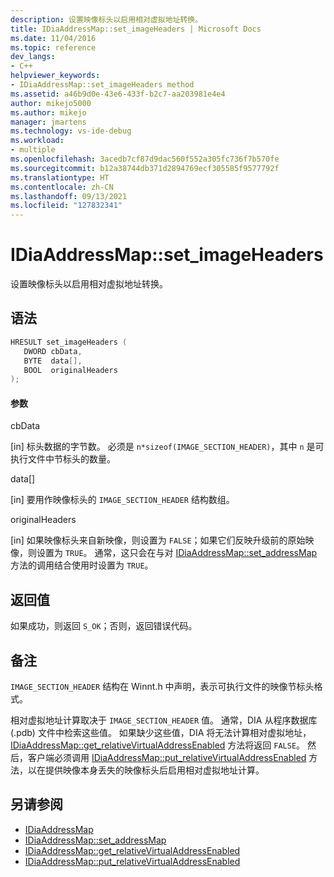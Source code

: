 ```yaml
---
description: 设置映像标头以启用相对虚拟地址转换。
title: IDiaAddressMap::set_imageHeaders | Microsoft Docs
ms.date: 11/04/2016
ms.topic: reference
dev_langs:
- C++
helpviewer_keywords:
- IDiaAddressMap::set_imageHeaders method
ms.assetid: a46b9d0e-43e6-433f-b2c7-aa203981e4e4
author: mikejo5000
ms.author: mikejo
manager: jmartens
ms.technology: vs-ide-debug
ms.workload:
- multiple
ms.openlocfilehash: 3acedb7cf87d9dac560f552a305fc736f7b570fe
ms.sourcegitcommit: b12a38744db371d2894769ecf305585f9577792f
ms.translationtype: HT
ms.contentlocale: zh-CN
ms.lasthandoff: 09/13/2021
ms.locfileid: "127832341"
---
```

# <a name="idiaaddressmapset_imageheaders"></a>IDiaAddressMap::set_imageHeaders
设置映像标头以启用相对虚拟地址转换。

## <a name="syntax"></a>语法

```C++
HRESULT set_imageHeaders ( 
   DWORD cbData,
   BYTE  data[],
   BOOL  originalHeaders
);
```

#### <a name="parameters"></a>参数
 cbData

[in] 标头数据的字节数。 必须是 `n*sizeof(IMAGE_SECTION_HEADER)`，其中 `n` 是可执行文件中节标头的数量。

 data[]

[in] 要用作映像标头的 `IMAGE_SECTION_HEADER` 结构数组。

 originalHeaders

[in] 如果映像标头来自新映像，则设置为 `FALSE`；如果它们反映升级前的原始映像，则设置为 `TRUE`。 通常，这只会在与对 [IDiaAddressMap::set_addressMap](../../debugger/debug-interface-access/idiaaddressmap-set-addressmap.md) 方法的调用结合使用时设置为 `TRUE`。

## <a name="return-value"></a>返回值
 如果成功，则返回 `S_OK`；否则，返回错误代码。

## <a name="remarks"></a>备注
 `IMAGE_SECTION_HEADER` 结构在 Winnt.h 中声明，表示可执行文件的映像节标头格式。

 相对虚拟地址计算取决于 `IMAGE_SECTION_HEADER` 值。 通常，DIA 从程序数据库 (.pdb) 文件中检索这些值。 如果缺少这些值，DIA 将无法计算相对虚拟地址，[IDiaAddressMap::get_relativeVirtualAddressEnabled](../../debugger/debug-interface-access/idiaaddressmap-get-relativevirtualaddressenabled.md) 方法将返回 `FALSE`。 然后，客户端必须调用 [IDiaAddressMap::put_relativeVirtualAddressEnabled](../../debugger/debug-interface-access/idiaaddressmap-put-relativevirtualaddressenabled.md) 方法，以在提供映像本身丢失的映像标头后启用相对虚拟地址计算。

## <a name="see-also"></a>另请参阅
- [IDiaAddressMap](../../debugger/debug-interface-access/idiaaddressmap.md)
- [IDiaAddressMap::set_addressMap](../../debugger/debug-interface-access/idiaaddressmap-set-addressmap.md)
- [IDiaAddressMap::get_relativeVirtualAddressEnabled](../../debugger/debug-interface-access/idiaaddressmap-get-relativevirtualaddressenabled.md)
- [IDiaAddressMap::put_relativeVirtualAddressEnabled](../../debugger/debug-interface-access/idiaaddressmap-put-relativevirtualaddressenabled.md)
